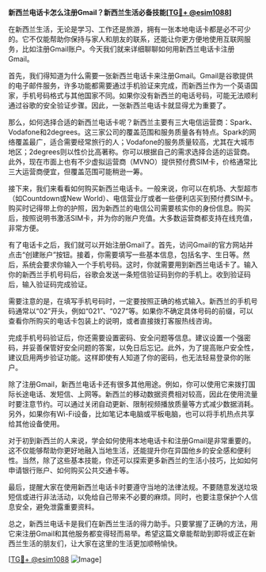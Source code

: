 **新西兰电话卡怎么注册Gmail？新西兰生活必备技能[[TG💪+ @esim1088](https://t.me/s/esim1088)]**

在新西兰生活，无论是学习、工作还是旅游，拥有一张本地电话卡都是必不可少的。它不仅能帮助你保持与家人和朋友的联系，还能让你更方便地使用互联网服务，比如注册Gmail账户。今天我们就来详细聊聊如何用新西兰电话卡注册Gmail。

首先，我们得知道为什么需要一张新西兰电话卡来注册Gmail。Gmail是谷歌提供的电子邮件服务，许多功能都需要通过手机验证来完成，而新西兰作为一个英语国家，手机号码格式与其他国家不同。如果你没有新西兰的电话号码，可能无法顺利通过谷歌的安全验证步骤。因此，一张新西兰电话卡就显得尤为重要了。

那么，如何选择合适的新西兰电话卡呢？新西兰主要有三大电信运营商：Spark、Vodafone和2degrees。这三家公司的覆盖范围和服务质量各有特点。Spark的网络覆盖最广，适合需要经常旅行的人；Vodafone的服务质量较高，尤其在大城市地区；2degrees则以性价比高著称。你可以根据自己的需求选择合适的运营商。此外，现在市面上也有不少虚拟运营商（MVNO）提供预付费SIM卡，价格通常比三大运营商便宜，但覆盖范围可能稍逊一筹。

接下来，我们来看看如何购买新西兰电话卡。一般来说，你可以在机场、大型超市（如Countdown或New World）、电信营业厅或者一些便利店买到预付费SIM卡。购买时记得带上你的护照，因为新西兰的电信公司需要核实你的身份信息。购买后，按照说明书激活SIM卡，并为你的账户充值。大多数运营商都支持在线充值，非常方便。

有了电话卡之后，我们就可以开始注册Gmail了。首先，访问Gmail的官方网站并点击“创建账户”按钮。接着，你需要填写一些基本信息，包括名字、生日等。然后，系统会要求你输入一个手机号码。这时，你就需要用到新西兰电话卡了。输入你的新西兰手机号码后，谷歌会发送一条短信验证码到你的手机上。收到验证码后，输入验证码完成验证。

需要注意的是，在填写手机号码时，一定要按照正确的格式输入。新西兰的手机号码通常以“02”开头，例如“021”、“027”等。如果你不确定具体号码的前缀，可以查看你所购买的电话卡包装上的说明，或者直接拨打客服热线咨询。

完成手机号码验证后，你还需要设置密码、安全问题等信息。建议设置一个强密码，并妥善保管好安全问题的答案，以免日后忘记。此外，为了提高账户安全性，建议启用两步验证功能。这样即使有人知道了你的密码，也无法轻易登录你的账户。

除了注册Gmail，新西兰电话卡还有很多其他用途。例如，你可以使用它来拨打国际长途电话、发短信、上网等。新西兰的移动数据资费相对较高，因此在使用流量时要注意节约。可以通过关闭自动更新、限制视频播放质量等方式减少数据消耗。另外，如果你有Wi-Fi设备，比如笔记本电脑或平板电脑，也可以将手机热点共享给其他设备使用。

对于初到新西兰的人来说，学会如何使用本地电话卡和注册Gmail是非常重要的。这不仅能够帮助你更好地融入当地生活，还能提升你在异国他乡的安全感和便利性。当然，除了这些基本技能，你还可以探索更多新西兰的生活小技巧，比如如何申请银行账户、如何购买公共交通卡等。

最后，提醒大家在使用新西兰电话卡时要遵守当地的法律法规。不要随意发送垃圾短信或进行非法活动，以免给自己带来不必要的麻烦。同时，也要注意保护个人信息安全，避免泄露重要资料。

总之，新西兰电话卡是我们在新西兰生活的得力助手。只要掌握了正确的方法，用它来注册Gmail和其他服务都变得轻而易举。希望这篇文章能帮助到即将或正在新西兰生活的朋友们，让大家在这里的生活更加顺畅愉快。

[[TG💪+ @esim1088](https://t.me/s/esim1088) ![Image](https://i.postimg.cc/4NQfJmqS/Snipaste-2025-05-13-00-14-12.png)]
